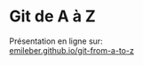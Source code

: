 
# Git de A à Z

Présentation en ligne sur:  
[emileber.github.io/git-from-a-to-z](https://emileber.github.io/git-from-a-to-z)

